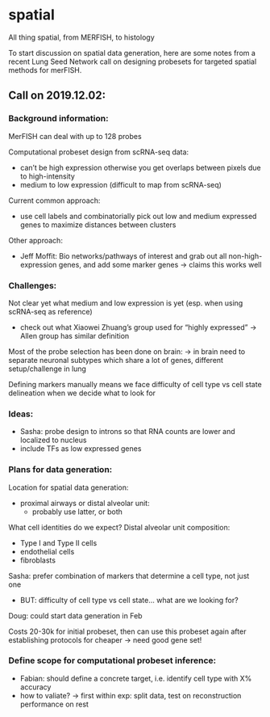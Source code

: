 # spatial
All thing spatial, from MERFISH, to histology

To start discussion on spatial data generation, here are some notes from a recent Lung Seed Network call on designing probesets for targeted spatial methods for merFISH.

## Call on 2019.12.02:
### Background information:
MerFISH can deal with up to 128 probes

Computational probeset design from scRNA-seq data:
- can’t be high expression otherwise you get overlaps between pixels due to high-intensity
- medium to low expression (difficult to map from scRNA-seq)

Current common approach:
- use cell labels and combinatorially pick out low and medium expressed genes to maximize distances between clusters

Other approach:
- Jeff Moffit: Bio networks/pathways of interest and grab out all non-high-expression genes, and add some marker genes -> claims this works well


### Challenges:
Not clear yet what medium and low expression is yet (esp. when using scRNA-seq as reference)
- check out what Xiaowei Zhuang’s group used for “highly expressed”
-> Allen group has similar definition

Most of the probe selection has been done on brain:
-> in brain need to separate neuronal subtypes which share a lot of genes, different setup/challenge in lung

Defining markers manually means we face difficulty of cell type vs cell state delineation when we decide what to look for


### Ideas:
- Sasha: probe design to introns so that RNA counts are lower and localized to nucleus
- include TFs as low expressed genes


### Plans for data generation:
Location for spatial data generation:
- proximal airways or distal alveolar unit:
  - probably use latter, or both

What cell identities do we expect? Distal alveolar unit composition:
- Type I and Type II cells
- endothelial cells
- fibroblasts

Sasha: prefer combination of markers that determine a cell type, not just one
- BUT: difficulty of cell type vs cell state... what are we looking for?

Doug: could start data generation in Feb

Costs 20-30k for initial probeset, then can use this probeset again after establishing protocols for cheaper
-> need good gene set!


### Define scope for computational probeset inference:
- Fabian: should define a concrete target, i.e. identify cell type with X% accuracy 
- how to valiate? -> first within exp: split data, test on reconstruction performance on rest
